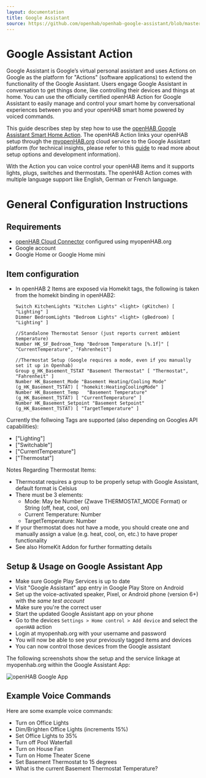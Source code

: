 ```yaml
---
layout: documentation
title: Google Assistant
source: https://github.com/openhab/openhab-google-assistant/blob/master/USAGE.md
---
```


# Google Assistant Action

Google Assistant is Google’s virtual personal assistant and uses Actions on Google as the platform for "Actions" (software applications) to extend the functionality of the Google Assistant. Users engage Google Assistant in conversation to get things done, like controlling their devices and things at home. You can use the officially certified openHAB Action for Google Assistant to easily manage and control your smart home by conversational experiences between you and your openHAB smart home powered by voiced commands.

This guide describes step by step how to use the [openHAB Google Assistant Smart Home Action](https://assistant.google.com/services/a/uid/000000f5c61c627e?hl=en-US&source=web). The openHAB Action links your openHAB setup through the [myopenHAB.org](https://www.myopenhab.org) cloud service to the Google Assistant platform (for technical insights, please refer to this [guide](https://github.com/openhab/openhab-google-assistant/blob/master/README.md) to read more about setup options and development information).

With the Action you can voice control your openHAB items and it supports lights, plugs, switches and thermostats. The openHAB Action comes with multiple language support like English, German or French language.

# General Configuration Instructions

## Requirements

* [openHAB Cloud Connector](http://docs.openhab.org/addons/ios/openhabcloud/readme.html) configured using myopenHAB.org
* Google account
* Google Home or Google Home mini 

## Item configuration
* In openHAB 2 Items are exposed via Homekit tags, the following is taken from the homekit binding in openHAB2:

  ```
  Switch KitchenLights "Kitchen Lights" <light> (gKitchen) [ "Lighting" ]
  Dimmer BedroomLights "Bedroom Lights" <light> (gBedroom) [ "Lighting" ]
  
  //Standalone Thermostat Sensor (just reports current ambient temperature)
  Number HK_SF_Bedroom_Temp "Bedroom Temperature [%.1f]" [ "CurrentTemperature", "Fahrenheit"]
  
  //Thermostat Setup (Google requires a mode, even if you manually set it up in Openhab)
  Group g_HK_Basement_TSTAT "Basement Thermostat" [ "Thermostat", "Fahrenheit" ]
  Number HK_Basement_Mode "Basement Heating/Cooling Mode" (g_HK_Basement_TSTAT) [ "homekit:HeatingCoolingMode" ]
  Number HK_Basement_Temp	"Basement Temperature" (g_HK_Basement_TSTAT) [ "CurrentTemperature" ]
  Number HK_Basement_Setpoint "Basement Setpoint" (g_HK_Basement_TSTAT) [ "TargetTemperature" ]
  ```

Currently the follwoing Tags are supported (also depending on Googles API capabilities):
* ["Lighting"]
* ["Switchable"]
* ["CurrentTemperature"]
* ["Thermostat"] 

Notes Regarding Thermostat Items:
- Thermostat requires a group to be properly setup with Google Assistant, default format is Celsius
- There must be 3 elements:
  * Mode: May be Number (Zwave THERMOSTAT_MODE Format) or String (off, heat, cool, on)
  * Current Temperature: Number
  * TargetTemperature: Number
- If your thermostat does not have a mode, you should create one and manually assign a value (e.g. heat, cool, on, etc.) to have proper functionality
- See also HomeKit Addon for further formatting details

## Setup & Usage on Google Assistant App
* Make sure Google Play Services is up to date
* Visit "Google Assistant" app entry in Google Play Store on Android
* Set up the voice-activated speaker, Pixel, or Android phone (version 6+) with the *same test account*
* Make sure you're the correct user
* Start the updated Google Assistant app on your phone
* Go to the devices `Settings > Home control > Add device` and select the `openHAB` action
* Login at myopenhab.org with your username and password
* You will now be able to see your previously tagged items and devices
* You can now control those devices from the Google assistant

The following screenshots show the setup and the service linkage
at myopenhab.org within the Google Assistant App:

![openHAB Google App](/docs/openhab_google_app.png)


## Example Voice Commands

Here are some example voice commands:

 * Turn on Office Lights
 * Dim/Brighten Office Lights (increments 15%)
 * Set Office Lights to 35%
 * Turn off Pool Waterfall
 * Turn on House Fan
 * Turn on Home Theater Scene
 * Set Basement Thermostat to 15 degrees
 * What is the current Basement Thermostat Temperature?
